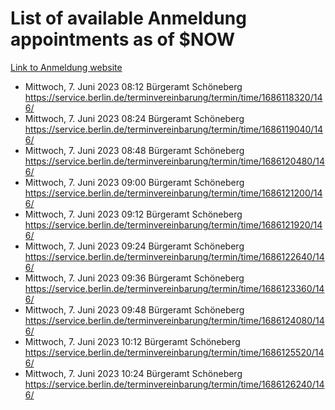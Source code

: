 # List of available Anmeldung appointments as of $NOW
[Link to Anmeldung website](https://service.berlin.de/terminvereinbarung/termin/tag.php?termin=1&anliegen[]=120686&dienstleisterlist=122210,122217,327316,122219,327312,122227,327314,122231,327346,122243,327348,122254,122252,329742,122260,329745,122262,329748,122271,327278,122273,327274,122277,327276,330436,122280,327294,122282,327290,122284,327292,122291,327270,122285,327266,122286,327264,122296,327268,150230,329760,122297,327286,122294,327284,122312,329763,122314,329775,122304,327330,122311,327334,122309,327332,317869,122281,327352,122279,329772,122283,122276,327324,122274,327326,122267,329766,122246,327318,122251,327320,122257,327322,122208,327298,122226,327300&herkunft=http%3A%2F%2Fservice.berlin.de%2Fdienstleistung%2F120686%2F)
- Mittwoch, 7. Juni 2023 08:12 Bürgeramt Schöneberg https://service.berlin.de/terminvereinbarung/termin/time/1686118320/146/
- Mittwoch, 7. Juni 2023 08:24 Bürgeramt Schöneberg https://service.berlin.de/terminvereinbarung/termin/time/1686119040/146/
- Mittwoch, 7. Juni 2023 08:48 Bürgeramt Schöneberg https://service.berlin.de/terminvereinbarung/termin/time/1686120480/146/
- Mittwoch, 7. Juni 2023 09:00 Bürgeramt Schöneberg https://service.berlin.de/terminvereinbarung/termin/time/1686121200/146/
- Mittwoch, 7. Juni 2023 09:12 Bürgeramt Schöneberg https://service.berlin.de/terminvereinbarung/termin/time/1686121920/146/
- Mittwoch, 7. Juni 2023 09:24 Bürgeramt Schöneberg https://service.berlin.de/terminvereinbarung/termin/time/1686122640/146/
- Mittwoch, 7. Juni 2023 09:36 Bürgeramt Schöneberg https://service.berlin.de/terminvereinbarung/termin/time/1686123360/146/
- Mittwoch, 7. Juni 2023 09:48 Bürgeramt Schöneberg https://service.berlin.de/terminvereinbarung/termin/time/1686124080/146/
- Mittwoch, 7. Juni 2023 10:12 Bürgeramt Schöneberg https://service.berlin.de/terminvereinbarung/termin/time/1686125520/146/
- Mittwoch, 7. Juni 2023 10:24 Bürgeramt Schöneberg https://service.berlin.de/terminvereinbarung/termin/time/1686126240/146/
